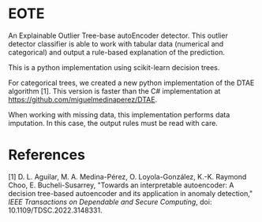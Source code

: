 # EOTE

An Explainable Outlier Tree-base autoEncoder detector. This outlier detector classifier is able to work with tabular data (numerical and categorical) and output a rule-based explanation of the prediction.

This is a python implementation using scikit-learn decision trees. 

For categorical trees, we created a new python implementation of the DTAE algorithm [1]. This version is faster than the C# implementation at https://github.com/miguelmedinaperez/DTAE.

When working with missing data, this implementation performs data imputation. In this case, the output rules must be read with care.

# References
[1] D. L. Aguilar, M. A. Medina-Pérez, O. Loyola-González, K.-K. Raymond Choo, E. Bucheli-Susarrey, "Towards an interpretable autoencoder: A decision tree-based autoencoder and its application in anomaly detection," <i>IEEE Transactions on Dependable and Secure Computing</i>, doi: 10.1109/TDSC.2022.3148331.